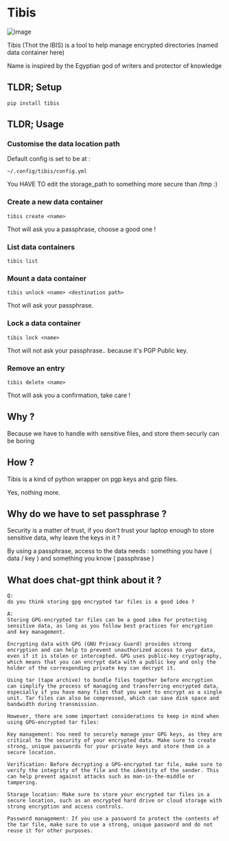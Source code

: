 # Tibis

![image](https://user-images.githubusercontent.com/5250807/166554591-47e85ac2-2f59-4e33-ba95-a76f2ea41818.png)


Tibis (Thot the IBIS) is a tool to help manage encrypted directories (named data container here) 

Name is inspired by the Egyptian god of writers and protector of knowledge 

## TLDR; Setup 

```
pip install tibis
```

## TLDR; Usage 

### Customise the data location path

Default config is set to be at : 
```
~/.config/tibis/config.yml
```
You HAVE TO edit the storage_path to something more secure than /tmp :) 

### Create a new data container
```
tibis create <name>
```
Thot will ask you a passphrase, choose a good one !

### List data containers
```
tibis list 
```

### Mount a data container 
```
tibis unlock <name> <destination path>
```
Thot will ask your passphrase.

### Lock a data container
```
tibis lock <name>
```
Thot will not ask your passphrase.. because it's PGP Public key.

### Remove an entry 
```
tibis delete <name>
```
Thot will ask you a confirmation, take care !
## Why ? 
Because we have to handle with sensitive files, and store them securly can be boring

## How ? 
Tibis is a kind of python wrapper on pgp keys and gzip files. 

Yes, nothing more. 

## Why do we have to set passphrase ? 
Security is a matter of trust, if you don't trust your laptop enough to store sensitive data, why leave the keys in it ?

By using a passphrase, access to the data needs : something you have ( data / key ) and something you know ( passphrase ) 

## What does chat-gpt think about it ? 



```
Q: 
do you think storing gpg encrypted tar files is a good idea ? 

A: 
Storing GPG-encrypted tar files can be a good idea for protecting sensitive data, as long as you follow best practices for encryption and key management.

Encrypting data with GPG (GNU Privacy Guard) provides strong encryption and can help to prevent unauthorized access to your data, even if it is stolen or intercepted. GPG uses public-key cryptography, which means that you can encrypt data with a public key and only the holder of the corresponding private key can decrypt it.

Using tar (tape archive) to bundle files together before encryption can simplify the process of managing and transferring encrypted data, especially if you have many files that you want to encrypt as a single unit. Tar files can also be compressed, which can save disk space and bandwidth during transmission.

However, there are some important considerations to keep in mind when using GPG-encrypted tar files:

Key management: You need to securely manage your GPG keys, as they are critical to the security of your encrypted data. Make sure to create strong, unique passwords for your private keys and store them in a secure location.

Verification: Before decrypting a GPG-encrypted tar file, make sure to verify the integrity of the file and the identity of the sender. This can help prevent against attacks such as man-in-the-middle or tampering.

Storage location: Make sure to store your encrypted tar files in a secure location, such as an encrypted hard drive or cloud storage with strong encryption and access controls.

Password management: If you use a password to protect the contents of the tar file, make sure to use a strong, unique password and do not reuse it for other purposes.
```
